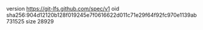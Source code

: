 version https://git-lfs.github.com/spec/v1
oid sha256:904d12120b128f019245e7f0616622d011c71e29f64f92fc970e1139ab731525
size 28929
